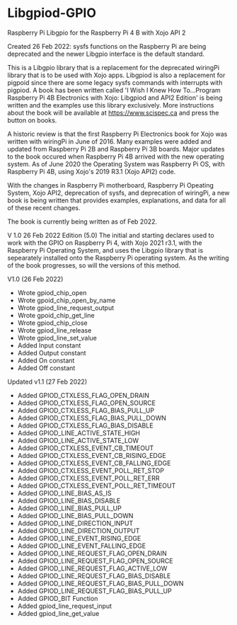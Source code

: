 # Libgpiod-GPIO
Raspberry Pi Libgpio for the Raspberry Pi 4 B with Xojo API 2

Created 26 Feb 2022: sysfs functions on the Raspberry Pi are being deprecated and the newer
Libgpio interface is the default standard. 

This is a Libgpio library that is a replacement for the deprecated wiringPi library that
is to be used with Xojo apps. Libgpiod is also a replacement for pigpoid since there are 
some legacy sysfs commands with interrupts with pigpiod. A book has been written called 
'I Wish I Knew How To...Program Raspberry Pi 4B Electronics with Xojo: Libgpiod and API2 Edition' is being written and the 
examples use this library exclusively. More instructions about the book will be available
at https://www.scispec.ca and press the button on books.

A historic review is that the first Raspberry Pi Electronics book for Xojo was written
with wiringPi in June of 2016. Many examples were added and updated from Raspberry Pi 2B and
Raspberry Pi 3B boards. Major updates to the book occured when Raspberry Pi 4B arrived with
the new operating system. As of June 2020 the Operating System was Raspberry Pi OS, with Raspberry Pi 4B, 
using Xojo's 2019 R3.1 (Xojo API2) code. 

With the changes in Raspberry Pi motherboard, Raspberry Pi Opeating System, Xojo API2, 
deprecation of sysfs, and deprecation of wiringPi, a new book is being written that 
provides examples, explanations, and data for all of these recent changes. 

The book is currently being written as of Feb 2022. 

V 1.0 26 Feb 2022 Edition (5.0)
The initial and starting declares used to work with the GPIO on Raspberry Pi 4, 
with Xojo 2021 r3.1, with the Raspberry Pi Operating System, and uses the
Libgpio library that is sepearately installed onto the Raspberry Pi operating system. 
As the writing of the book progresses, so will the versions of this method. 

V1.0 (26 Feb 2022)
 - Wrote gpiod_chip_open
 - Wrote gpoid_chip_open_by_name
 - Wrote gpiod_line_request_output
 - Wrote gpoid_chip_get_line
 - Wrote gpiod_chip_close
 - Wrote gpiod_line_release
 - Wrote gpiod_line_set_value
 - Added Input constant
 - Added Output constant
 - Added On constant
 - Added Off constant

Updated
v1.1 (27 Feb 2022)
 - Added GPIOD_CTXLESS_FLAG_OPEN_DRAIN
 - Added GPIOD_CTXLESS_FLAG_OPEN_SOURCE
 - Added GPIOD_CTXLESS_FLAG_BIAS_PULL_UP
 - Added GPIOD_CTXLESS_FLAG_BIAS_PULL_DOWN
 - Added GPIOD_CTXLESS_FLAG_BIAS_DISABLE
 - Added GPIOD_LINE_ACTIVE_STATE_HIGH
 - Added GPIOD_LINE_ACTIVE_STATE_LOW
 - Added GPIOD_CTXLESS_EVENT_CB_TIMEOUT
 - Added GPIOD_CTXLESS_EVENT_CB_RISING_EDGE
 - Added GPIOD_CTXLESS_EVENT_CB_FALLING_EDGE
 - Added GPIOD_CTXLESS_EVENT_POLL_RET_STOP
 - Added GPIOD_CTXLESS_EVENT_POLL_RET_ERR
 - Added GPIOD_CTXLESS_EVENT_POLL_RET_TIMEOUT
 - Added GPIOD_LINE_BIAS_AS_IS
 - Added GPIOD_LINE_BIAS_DISABLE
 - Added GPIOD_LINE_BIAS_PULL_UP
 - Added GPIOD_LINE_BIAS_PULL_DOWN
 - Added GPIOD_LINE_DIRECTION_INPUT
 - Added GPIOD_LINE_DIRECTION_OUTPUT
 - Added GPIOD_LINE_EVENT_RISING_EDGE
 - Added GPIOD_LINE_EVENT_FALLING_EDGE
 - Added GPIOD_LINE_REQUEST_FLAG_OPEN_DRAIN
 - Added GPIOD_LINE_REQUEST_FLAG_OPEN_SOURCE
 - Added GPIOD_LINE_REQUEST_FLAG_ACTIVE_LOW
 - Added GPIOD_LINE_REQUEST_FLAG_BIAS_DISABLE
 - Added GPIOD_LINE_REQUEST_FLAG_BIAS_PULL_DOWN
 - Added GPIOD_LINE_REQUEST_FLAG_BIAS_PULL_UP
 - Added GPIOD_BIT Function 
 - Added gpiod_line_request_input
 - Added gpiod_line_get_value
